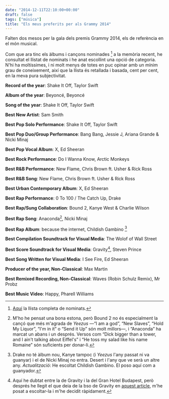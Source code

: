 ```yaml
---
date: "2014-12-11T22:10:00+00:00"
draft: false
tags: ["música"]
title: "Els meus preferits per als Grammy 2014"
---
```

Falten dos mesos per la gala dels premis Grammy 2014, els de referència en el món musical. 

<!-- more -->

Com que ara tinc els àlbums i cançons nominades [^1] a la memòria recent, he consultat el llistat de nominats i he anat escollint una opció de categoria. N'hi ha moltíssimes, i ni molt menys de totes en puc opinar amb un mínim grau de coneixement, així que la llista és retallada i basada, cent per cent, en la meva pura subjectivitat.

**Record of the year**: Shake It Off, Taylor Swift

**Album of the year**: Beyoncé, Beyoncé

**Song of the year**: Shake It Off, Taylor Swift

**Best New Artist**: Sam Smith

**Best Pop Solo Performance**: Shake It Off, Taylor Swift

**Best Pop Duo/Group Performance**: Bang Bang, Jessie J, Ariana Grande & Nicki Minaj

**Best Pop Vocal Album**: X, Ed Sheeran

**Best Rock Performance**: Do I Wanna Know, Arctic Monkeys

**Best R&B Performance**: New Flame, Chris Brown ft. Usher & Rick Ross

**Best R&B Song**: New Flame, Chris Brown ft. Usher & Rick Ross

**Best Urban Contemporary Album**: X, Ed Sheeran

**Best Rap Performance**: 0 To 100 / The Catch Up, Drake

**Best Rap/Sung Collaboration**: Bound 2, Kanye West & Charlie Wilson

**Best Rap Song**: Anaconda[^2], Nicki Minaj

**Best Rap Album**: because the internet, Childish Gambino [^3]

**Best Compilation Soundtrack for Visual Media**: The Wolof of Wall Street

**Best Score Soundtrack for Visual Media**: Gravity[^4], Steven Prince

**Best Song Written for Visual Media**: I See Fire, Ed Sheeran

**Producer of the year, Non-Classical**: Max Martin

**Best Remixed Recording, Non-Classical**: Waves (Robin Schulz Remix), Mr Probz

**Best Music Video**: Happy, Pharell Williams

[^1]: [Aquí](http://www.grammy.com/nominees) la llista completa de nominats.
[^2]: M'ho he pensat una bona estona, però Bound 2 no és especialment la cançó que més m'agrada de *Yeezus* —“I am a god”, “New Slaves”, “Hold My Liquor”, “I'm in it” o “Send it Up” són molt millors—, i “Anaconda” ha marcat un abans i un després. Versos com “Dick bigger than a tower, and I ain't talking about Eiffel's” i “He toss my salad like his name Romaine” són suficients per donar-li.
[^3]: Drake no té àlbum nou, Kanye tampoc (i *Yeezus* l'any passat ni va guanyar) i el de Nicki Minaj no entra. Desert i l'any que ve serà un altre any. *Actualització*: He escoltat Childish Gambino. El poso aquí com a guanyador.
[^4]: Aquí he dubtat entre la de Gravity i la del Gran Hotel Budapest, però després he llegit el que deia de la bso de Gravity en [aquest article](http://enricllonch.com/post/64990488907/gravity), m'he posat a escoltar-la i m'he decidit ràpidament.
